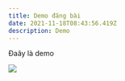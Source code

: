 ```yaml
---
title: Demo đăng bài
date: 2021-11-18T08:43:56.419Z
description: Demo
---
```

Đaây là demo

![](/img/drew-beamer-whcqj65vrpy-unsplash.jpg)